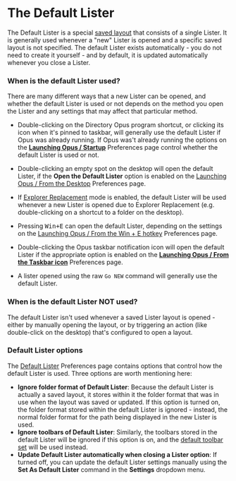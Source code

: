 # The Default Lister

The Default Lister is a special [saved layout]() that consists of a single Lister. It is generally used whenever a "new" Lister is opened and a specific saved layout is not specified. The default Lister exists automatically - you do not need to create it yourself - and by default, it is updated automatically whenever you close a Lister.

### When is the default Lister used?

There are many different ways that a new Lister can be opened, and whether the default Lister is used or not depends on the method you open the Lister and any settings that may affect that particular method.

- Double-clicking on the Directory Opus program shortcut, or clicking its icon when it's pinned to taskbar, will generally use the default Lister if Opus was already running.
  If Opus was't already running the options on the **[Launching Opus / Startup](/Manual/preferences/preferences_categories/launching_opus/launching_opus_on_startup.md)** Preferences page control whether the default Lister is used or not.

- Double-clicking an empty spot on the desktop will open the default Lister, if the **Open the Default Lister** option is enabled on the [Launching Opus / From the Desktop](/Manual/preferences/preferences_categories/launching_opus/launching_opus_from_the_desktop.md) Preferences page.
- If [Explorer Replacement](../../explorer_replacement.md) mode is enabled, the default Lister will be used whenever a new Lister is opened due to Explorer Replacement (e.g. double-clicking on a shortcut to a folder on the desktop).
- Pressing <kbd>Win+E</kbd> can open the default Lister, depending on the settings on the [Launching Opus / From the Win + E hotkey](/Manual/preferences/preferences_categories/launching_opus/launching_opus_from_the_win-e_hotkey.md) Preferences page.
- Double-clicking the Opus taskbar notification icon will open the default Lister if the appropriate option is enabled on the **[Launching Opus / From the Taskbar icon](/Manual/preferences/preferences_categories/launching_opus/launching_opus_from_the_taskbar_icon.md)** Preferences page.
- A lister opened using the raw `Go NEW` command will generally use the default Lister.

### When is the default Lister NOT used?

The default Lister isn't used whenever a saved Lister layout is opened - either by manually opening the layout, or by triggering an action (like double-click on the desktop) that's configured to open a layout.

### Default Lister options

The [Default Lister](/Manual/preferences/preferences_categories/layouts_and_styles/default_lister.md) Preferences page contains options that control how the default Lister is used. Three options are worth mentioning here:

- **Ignore folder format of Default Lister**: Because the default Lister is actually a saved layout, it stores within it the folder format that was in use when the layout was saved or updated. If this option is turned on, the folder format stored within the default Lister is ignored - instead, the normal folder format for the path being displayed in the new Lister is used.
- **Ignore toolbars of Default Lister**: Similarly, the toolbars stored in the default Lister will be ignored if this option is on, and the [default toolbar set](../toolbars/the_default_toolbars/README.md) will be used instead.
- **Update Default Lister automatically when closing a Lister option**: If turned off, you can update the default Lister settings manually using the **Set As Default Lister** command in the **Settings** dropdown menu.
